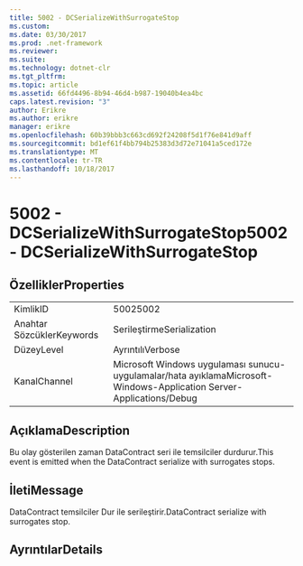 ```yaml
---
title: 5002 - DCSerializeWithSurrogateStop
ms.custom: 
ms.date: 03/30/2017
ms.prod: .net-framework
ms.reviewer: 
ms.suite: 
ms.technology: dotnet-clr
ms.tgt_pltfrm: 
ms.topic: article
ms.assetid: 66fd4496-8b94-46d4-b987-19040b4ea4bc
caps.latest.revision: "3"
author: Erikre
ms.author: erikre
manager: erikre
ms.openlocfilehash: 60b39bbb3c663cd692f24208f5d1f76e841d9aff
ms.sourcegitcommit: bd1ef61f4bb794b25383d3d72e71041a5ced172e
ms.translationtype: MT
ms.contentlocale: tr-TR
ms.lasthandoff: 10/18/2017
---
```

# <a name="5002---dcserializewithsurrogatestop"></a><span data-ttu-id="508fa-102">5002 - DCSerializeWithSurrogateStop</span><span class="sxs-lookup"><span data-stu-id="508fa-102">5002 - DCSerializeWithSurrogateStop</span></span>
## <a name="properties"></a><span data-ttu-id="508fa-103">Özellikler</span><span class="sxs-lookup"><span data-stu-id="508fa-103">Properties</span></span>  
  
|||  
|-|-|  
|<span data-ttu-id="508fa-104">Kimlik</span><span class="sxs-lookup"><span data-stu-id="508fa-104">ID</span></span>|<span data-ttu-id="508fa-105">5002</span><span class="sxs-lookup"><span data-stu-id="508fa-105">5002</span></span>|  
|<span data-ttu-id="508fa-106">Anahtar Sözcükler</span><span class="sxs-lookup"><span data-stu-id="508fa-106">Keywords</span></span>|<span data-ttu-id="508fa-107">Serileştirme</span><span class="sxs-lookup"><span data-stu-id="508fa-107">Serialization</span></span>|  
|<span data-ttu-id="508fa-108">Düzey</span><span class="sxs-lookup"><span data-stu-id="508fa-108">Level</span></span>|<span data-ttu-id="508fa-109">Ayrıntılı</span><span class="sxs-lookup"><span data-stu-id="508fa-109">Verbose</span></span>|  
|<span data-ttu-id="508fa-110">Kanal</span><span class="sxs-lookup"><span data-stu-id="508fa-110">Channel</span></span>|<span data-ttu-id="508fa-111">Microsoft Windows uygulaması sunucu-uygulamalar/hata ayıklama</span><span class="sxs-lookup"><span data-stu-id="508fa-111">Microsoft-Windows-Application Server-Applications/Debug</span></span>|  
  
## <a name="description"></a><span data-ttu-id="508fa-112">Açıklama</span><span class="sxs-lookup"><span data-stu-id="508fa-112">Description</span></span>  
 <span data-ttu-id="508fa-113">Bu olay gösterilen zaman DataContract seri ile temsilciler durdurur.</span><span class="sxs-lookup"><span data-stu-id="508fa-113">This event is emitted when the DataContract serialize with surrogates stops.</span></span>  
  
## <a name="message"></a><span data-ttu-id="508fa-114">İleti</span><span class="sxs-lookup"><span data-stu-id="508fa-114">Message</span></span>  
 <span data-ttu-id="508fa-115">DataContract temsilciler Dur ile serileştirir.</span><span class="sxs-lookup"><span data-stu-id="508fa-115">DataContract serialize with surrogates stop.</span></span>  
  
## <a name="details"></a><span data-ttu-id="508fa-116">Ayrıntılar</span><span class="sxs-lookup"><span data-stu-id="508fa-116">Details</span></span>
